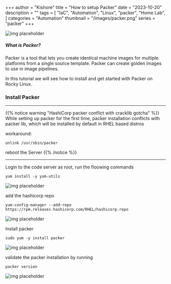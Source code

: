 +++
author = "Kishore"
title = "How to setup Packer"
date = "2023-10-20"
description = ""
tags = [
    "IaC",
    "Automation",
    "Linux",
    "packer",
    "Home Lab",
]
categories = "Automation"
thumbnail = "/images/packer.png"
series = "packer"
+++

![img placeholder](/images/packer.png " ")
##### What is Packer?
Packer is a tool that lets you create identical machine images for multiple platforms from a single source template. Packer can create golden images to use in image pipelines.

In this tutorial we will see how to install and get started with Packer on Rocky Linux.

### Install Packer
---



{{% notice warning "HashiCorp packer conflict with cracklib gotcha" %}}
While setting up packer for the first time, packer installation conflicts with packer lib, which will be installed by default in RHEL based distros

workaround:
```
unlink /usr/sbin/packer
```
reboot the Server
{{% /notice %}}

---
Login to the code server as root, run the floowing commands

```shell
yum install -y yum-utils
```

![img placeholder](/images/packer/packer-001.png " ")


add the hashicorp repo

```shell
yum-config-manager --add-repo https://rpm.releases.hashicorp.com/RHEL/hashicorp.repo
```
![img placeholder](/images/packer/packer-002.png " ")

Install packer

```shell
sudo yum -y install packer
```

![img placeholder](/images/packer/packer-003.png " ")

validate the packer installation by running

``` shell
packer version
```
![img placeholder](/images/packer/packer-004.png " ")



